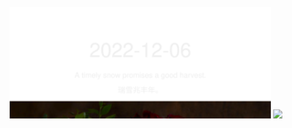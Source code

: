 <!-- [START DAILY SAYING] -->
<!-- Please keep comment here to allow auto-update -->
<p align="center">
  <img src="assets/daily-saying/2022-12-06.svg" height="196"/>
  <img src="https://dots365.onrender.com?d=2022-12-06" height="196"/>
</p>
<!-- [END DAILY SAYING] -->

<!-- <p align="center">
<img alt="profile views" src="https://komarev.com/ghpvc/?username=bubkoo&color=brightgreen&style=flat-square&label=PROFILE+VIEWS" />
</p> -->
